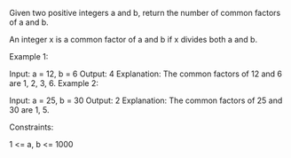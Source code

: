 Given two positive integers a and b, return the number of common factors of a and b.

An integer x is a common factor of a and b if x divides both a and b.

 

Example 1:

Input: a = 12, b = 6
Output: 4
Explanation: The common factors of 12 and 6 are 1, 2, 3, 6.
Example 2:

Input: a = 25, b = 30
Output: 2
Explanation: The common factors of 25 and 30 are 1, 5.
 

Constraints:

1 <= a, b <= 1000